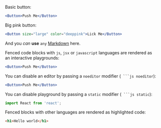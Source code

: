 Basic button:

```jsx
<Button>Push Me</Button>
```

Big pink button:

```jsx
<Button size="large" color="deeppink">Lick Me</Button>
```

And you *can* **use** `any` [Markdown](http://daringfireball.net/projects/markdown/) here.

Fenced code blocks with `js`, `jsx` or `javascript` languages are rendered as an interactive playgrounds:

```jsx
<Button>Push Me</Button>
```

You can disable an editor by passing a `noeditor` modifier (```` ```js noeditor````):

```jsx noeditor
<Button>Push Me</Button>
```

You can disable playground by passing a `static` modifier (```` ```js static````):

```js static
import React from 'react';
```

Fenced blocks with other languages are rendered as highlighted code:

```html
<h1>Hello world</h1>
```
